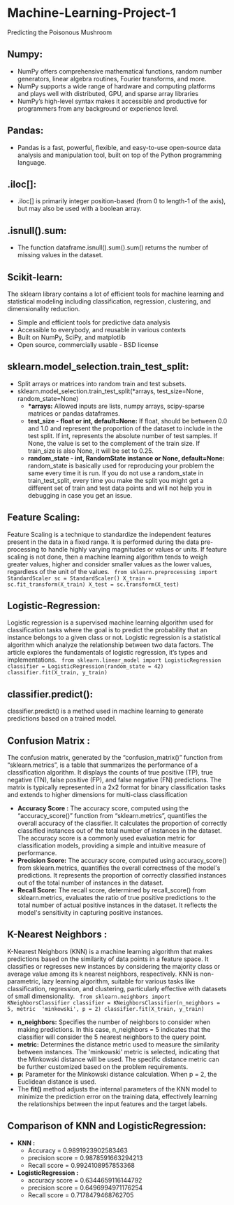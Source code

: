 # Machine-Learning-Project-1
Predicting the Poisonous Mushroom

## Numpy:
* NumPy offers comprehensive mathematical functions, random number generators, linear algebra routines, Fourier transforms, and more.
* NumPy supports a wide range of hardware and computing platforms and plays well with distributed, GPU, and sparse array libraries
* NumPy’s high-level syntax makes it accessible and productive for programmers from any background or experience level.

## Pandas:
* Pandas is a fast, powerful, flexible, and easy-to-use open-source data analysis and manipulation tool, built on top of the Python programming language.

## .iloc[]:
* .iloc[] is primarily integer position-based (from 0 to length-1 of the axis), but may also be used with a boolean array.

## .isnull().sum:
*  The function dataframe.isnull().sum().sum() returns the number of missing values in the dataset.

## Scikit-learn:
The sklearn library contains a lot of efficient tools for machine learning and statistical modeling including classification, regression, clustering, and dimensionality reduction.
* Simple and efficient tools for predictive data analysis
* Accessible to everybody, and reusable in various contexts
* Built on NumPy, SciPy, and matplotlib
* Open source, commercially usable - BSD license

## sklearn.model_selection.train_test_split:
* Split arrays or matrices into random train and test subsets.
* sklearn.model_selection.train_test_split(*arrays, test_size=None, random_state=None)
  * <strong>*arrays:</strong> Allowed inputs are lists, numpy arrays, scipy-sparse matrices or pandas dataframes.
  *  **test_size - float or int, default=None:** If float, should be between 0.0 and 1.0 and represent the proportion of the dataset to include in the test split. If int, represents the absolute number of test samples. If None, the value is set to the complement of the train size. If train_size is also None, it will be set to 0.25.
  *  **random_state - int, RandomState instance or None, default=None:** random_state is basically used for reproducing your problem the same every time it is run. If you do not use a random_state in train_test_split, every time you make the split you might get a different set of train and test data points and will not help you in debugging in case you get an issue.

## Feature Scaling:
Feature Scaling is a technique to standardize the independent features present in the data in a fixed range. It is performed during the data pre-processing to handle highly varying magnitudes or values or units. If feature scaling is not done, then a machine learning algorithm tends to weigh greater values, higher and consider smaller values as the lower values, regardless of the unit of the values.
`
    from sklearn.preprocessing import StandardScaler
    sc = StandardScaler()
    X_train = sc.fit_transform(X_train)
    X_test = sc.transform(X_test)`

## Logistic-Regression:
Logistic regression is a supervised machine learning algorithm used for classification tasks where the goal is to predict the probability that an instance belongs to a given class or not. Logistic regression is a statistical algorithm which analyze the relationship between two data factors. The article explores the fundamentals of logistic regression, it’s types and implementations.
 `
    from sklearn.linear_model import LogisticRegression
    classifier = LogisticRegression(random_state = 42)
    classifier.fit(X_train, y_train)`

## classifier.predict():
classifier.predict() is a method used in machine learning to generate predictions based on a trained model.

## Confusion Matrix : 
The confusion matrix, generated by the “confusion_matrix()” function from “sklearn.metrics”, is a table that summarizes the performance of a classification algorithm. It displays the counts of true positive (TP), true negative (TN), false positive (FP), and false negative (FN) predictions. The matrix is typically represented in a 2x2 format for binary classification tasks and extends to higher dimensions for multi-class classification
* **Accuracy Score :** The accuracy score, computed using the “accuracy_score()” function from “sklearn.metrics”, quantifies the overall accuracy of the classifier. It calculates the proportion of correctly classified instances out of the total number of instances in the dataset. The accuracy score is a commonly used evaluation metric for classification models, providing a simple and intuitive measure of performance.
* **Precision Score:**  The accuracy score, computed using accuracy_score() from sklearn.metrics, quantifies the overall correctness of the model's predictions. It represents the proportion of correctly classified instances out of the total number of instances in the dataset.
*  **Recall Score:**  The recall score, determined by recall_score() from sklearn.metrics, evaluates the ratio of true positive predictions to the total number of actual positive instances in the dataset. It reflects the model's sensitivity in capturing positive instances.

## K-Nearest Neighbors : 
K-Nearest Neighbors (KNN) is a machine learning algorithm that makes predictions based on the similarity of data points in a feature space. It classifies or regresses new instances by considering the majority class or average value among its k nearest neighbors, respectively. KNN is non-parametric, lazy learning algorithm, suitable for various tasks like classification, regression, and clustering, particularly effective with datasets of small dimensionality.
`
    from sklearn.neighbors import KNeighborsClassifier
    classifier = KNeighborsClassifier(n_neighbors = 5, metric 
    'minkowski', p = 2)
    classifier.fit(X_train, y_train)`

* **n_neighbors:**  Specifies the number of neighbors to consider when making predictions. In this case, n_neighbors = 5 indicates that the classifier will consider the 5 nearest neighbors to the query point.
* **metric:** Determines the distance metric used to measure the similarity between instances. The 'minkowski' metric is selected, indicating that the Minkowski distance will be used. The specific distance metric can be further customized based on the problem requirements.
* **p:** Parameter for the Minkowski distance calculation. When p = 2, the Euclidean distance is used.
* The **fit()** method adjusts the internal parameters of the KNN model to minimize the prediction error on the training data, effectively learning the relationships between the input features and the target labels.

## Comparison of KNN and LogisticRegression:
* **KNN :**
    *  Accuracy = 0.9891923902583463
    *  precision score = 0.9878591663294213
    *  Recall score = 0.9924108957853368
* **LogisticRegression :**
    * accuracy score = 0.6344659116144792
    * precision score = 0.6496994971176254
    * Recall score = 0.7178479468762705
